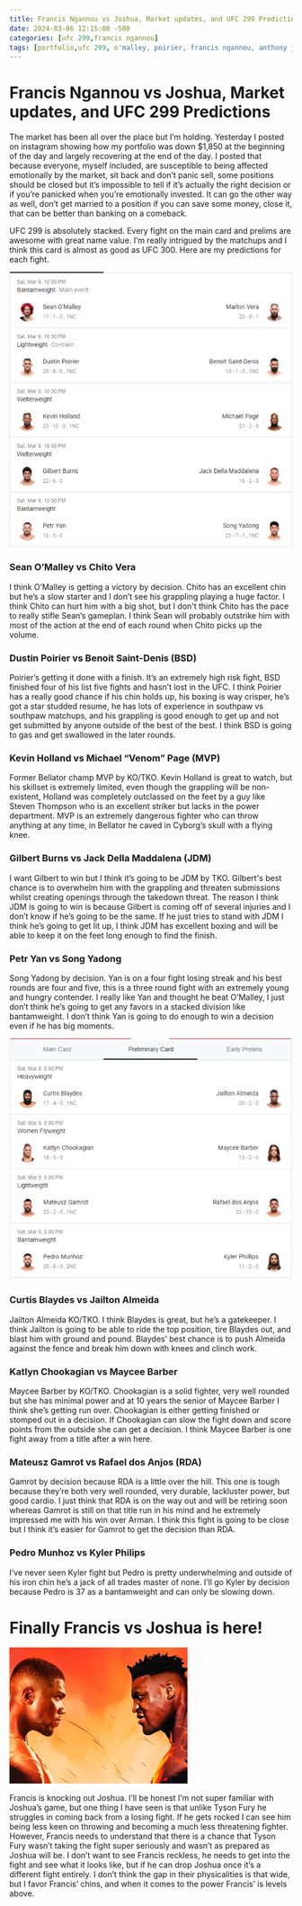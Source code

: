 ```yaml
---
title: Francis Ngannou vs Joshua, Market updates, and UFC 299 Predictions
date: 2024-03-06 12:15:00 -500
categories: [ufc 299,francis ngannou]
tags: [portfolio,ufc 299, o'malley, poirier, francis ngannou, anthony joshua, predictions]
---
```


# Francis Ngannou vs Joshua, Market updates, and UFC 299 Predictions

The market has been all over the place but I’m holding. Yesterday I posted on instagram showing how my portfolio was down $1,850 at the beginning of the day and largely recovering at the end of the day. I posted that because everyone, myself included, are susceptible to being affected emotionally by the market, sit back and don’t panic sell, some positions should be closed but it’s impossible to tell if it’s actually the right decision or if you’re panicked when you’re emotionally invested. It can go the other way as well, don’t get married to a position if you can save some money, close it, that can be better than banking on a comeback.

UFC 299 is absolutely stacked. Every fight on the main card and prelims are awesome with great name value. I’m really intrigued by the matchups and I think this card is almost as good as UFC 300. Here are my predictions for each fight.

![img-description](/assets/ufc299main.png)

### Sean O’Malley vs Chito Vera

I think O’Malley is getting a victory by decision. Chito has an excellent chin but he’s a slow starter and I don’t see his grappling playing a huge factor. I think Chito can hurt him with a big shot, but I don't think Chito has the pace to really stifle Sean’s gameplan. I think Sean will probably outstrike him with most of the action at the end of each round when Chito picks up the volume.

### Dustin Poirier vs Benoit Saint-Denis (BSD)

Poirier’s getting it done with a finish. It’s an extremely high risk fight, BSD finished four of his list five fights and hasn’t lost in the UFC. I think Poirier has a really good chance if his chin holds up, his boxing is way crisper, he’s got a star studded resume, he has lots of experience in southpaw vs southpaw matchups, and his grappling is good enough to get up and not get submitted by anyone outside of the best of the best. I think BSD is going to gas and get swallowed in the later rounds.

### Kevin Holland vs Michael “Venom” Page (MVP)

Former Bellator champ MVP by KO/TKO. Kevin Holland is great to watch, but his skillset is extremely limited, even though the grappling will be non-existent, Holland was completely outclassed on the feet by a guy like Steven Thompson who is an excellent striker but lacks in the power department. MVP is an extremely dangerous fighter who can throw anything at any time, in Bellator he caved in Cyborg’s skull with a flying knee.

### Gilbert Burns vs Jack Della Maddalena (JDM)

I want Gilbert to win but I think it’s going to be JDM by TKO. Gilbert's best chance is to overwhelm him with the grappling and threaten submissions whilst creating openings through the takedown threat. The reason I think JDM is going to win is because Gilbert is coming off of several injuries and I don’t know if he’s going to be the same. If he just tries to stand with JDM I think he’s going to get lit up, I think JDM has excellent boxing and will be able to keep it on the feet long enough to find the finish.

### Petr Yan vs Song Yadong

Song Yadong by decision. Yan is on a four fight losing streak and his best rounds are four and five, this is a three round fight with an extremely young and hungry contender. I really like Yan and thought he beat O’Malley, I just don’t think he’s going to get any favors in a stacked division like bantamweight. I don’t think Yan is going to do enough to win a decision even if he has big moments.


![img-description](/assets/ufc299prelims.png)


### Curtis Blaydes vs Jailton Almeida

Jailton Almeida KO/TKO. I think Blaydes is great, but he’s a gatekeeper. I think Jailton is going to be able to ride the top position, tire Blaydes out, and blast him with ground and pound. Blaydes’ best chance is to push Almeida against the fence and break him down with knees and clinch work.

### Katlyn Chookagian vs Maycee Barber

Maycee Barber by KO/TKO. Chookagian is a solid fighter, very well rounded but she has minimal power and at 10 years the senior of Maycee Barber I think she’s getting run over. Chookagian is either getting finished or stomped out in a decision. If Chookagian can slow the fight down and score points from the outside she can get a decision. I think Maycee Barber is one fight away from a title after a win here.

### Mateusz Gamrot vs Rafael dos Anjos (RDA)

Gamrot by decision because RDA is a little over the hill. This one is tough because they’re both very well rounded, very durable, lackluster power, but good cardio. I just think that RDA is on the way out and will be retiring soon whereas Gamrot is still on that title run in his mind and he extremely impressed me with his win over Arman. I think this fight is going to be close but I think it’s easier for Gamrot to get the decision than RDA.

### Pedro Munhoz vs Kyler Philips

I’ve never seen Kyler fight but Pedro is pretty underwhelming and outside of his iron chin he’s a jack of all trades master of none. I’ll go Kyler by decision because Pedro is 37 as a bantamweight and can only be slowing down.

# Finally Francis vs Joshua is here!

![img-description](/assets/ngannoujoshua.png)


Francis is knocking out Joshua. I’ll be honest I’m not super familiar with Joshua’s game, but one thing I have seen is that unlike Tyson Fury he struggles in coming back from a losing fight. If he gets rocked I can see him being less keen on throwing and becoming a much less threatening fighter. However, Francis needs to understand that there is a chance that Tyson Fury wasn’t taking the fight super seriously and wasn’t as prepared as Joshua will be. I don’t want to see Francis reckless, he needs to get into the fight and see what it looks like, but if he can drop Joshua once it’s a different fight entirely. I don’t think the gap in their physicalities is that wide, but I favor Francis’ chins, and when it comes to the power Francis’ is levels above.
